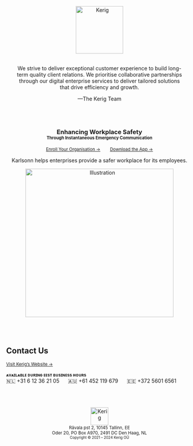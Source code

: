 <div align="center">
	<img
		src="https://github.com/kerig-ou/.github/assets/85436086/dce0f9d0-fc33-4734-98a7-6e939769591c"
		alt="Kerig"
		height="128px"
	/>
</div>

<br />

<p align="center">
	We strive to deliver exceptional customer experience to build long-<br />term quality client relations. We prioritise collaborative partnerships<br />through our digital enterprise services to deliver tailored solutions<br />that drive efficiency and growth.
</p>
<p align="center">
	—The Kerig Team
</p>

<br /><br />

<div align="center">
	<h3>
		Enhancing Workplace Safety<br />
		<sub><sup>Through Instantaneous Emergency Communication</sup></sub>
	</h3>
	<p>
		<sup>
			<a href="https://www.karlsonn.nl?utm_source=github&utm_medium=readme">Enroll Your Organisation →</a>
			&nbsp;&nbsp;&nbsp;&nbsp;&nbsp;&nbsp;
			<a href="https://apps.apple.com/us/app/karlsonn/id6471035740">Download the App →</a>
		</sup>
	</p>
	<p>Karlsonn helps enterprises provide a safer workplace for its employees.</p>
	<img
		src="https://github.com/kerig-ou/.github/assets/85436086/483c3206-f984-4aab-b678-37a9738a600d"
		alt="Illustration"
		height="400px"
	/>
</div>

<br /><br />

<h2>Contact Us</h2>

<p>
	<sup>
		<a href="https://www.kerig.ee?utm_source=github&utm_medium=readme">Visit Kerig’s Website →</a>
	</sup>
</p>

<p>
	<sub><strong>ᴀᴠᴀɪʟᴀʙʟᴇ ᴅᴜʀɪɴɢ ᴇᴇsᴛ ʙᴜsɪɴᴇss ʜᴏᴜʀs</strong></sub>
	<br />
	🇳🇱 <span>+31 6 12 36 21 05</span>
	&nbsp;&nbsp;&nbsp;&nbsp;
	🇦🇺 <span>+61 452 119 679</span>
	&nbsp;&nbsp;&nbsp;&nbsp;
	🇪🇪 <span>+372 5601 6561</span>
</p>

<br /><br />

<p align="center">
	<img
		src="https://github.com/kerig-ou/.github/assets/85436086/5e3ffb78-976e-43aa-8ea1-521838deada0"
		alt="Kerig"
		height="48px"
	/><br />
	<sub>Rävala pst 2, 10145 Tallinn, EE</sub><br />
	<sup>Oder 20, PO Box A970, 2491 DC Den Haag, NL</sup><br />
	<sup><sup>Copyright © 2021 – 2024 Kerig OÜ</sup></sup>
</p>
